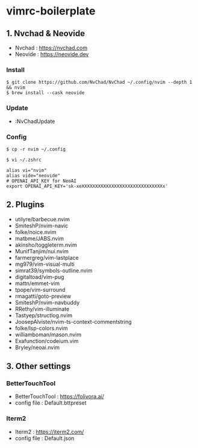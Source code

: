 # vimrc-boilerplate 

## 1. Nvchad & Neovide
- Nvchad : https://nvchad.com
- Neovide : https://neovide.dev

### Install
```shell
$ git clone https://github.com/NvChad/NvChad ~/.config/nvim --depth 1 && nvim
$ brew install --cask neovide
```

### Update
* :NvChadUpdate

### Config
```shell
$ cp -r nvim ~/.config
```

```shell
$ vi ~/.zshrc

alias vi="nvim"
alias vide="neovide"
# OPENAI_API_KEY for NeoAI
export OPENAI_API_KEY='sk-xeXXXXXXXXXXXXXXXXXXXXXXXXXXXXXXx'
```

## 2. Plugins 
- utilyre/barbecue.nvim
- SmiteshP/nvim-navic
- folke/noice.nvim
- matbme/JABS.nvim
- akinsho/toggleterm.nvim
- MunifTanjim/nui.nvim
- farmergreg/vim-lastplace
- mg979/vim-visual-multi   
- simrat39/symbols-outline.nvim
- digitaltoad/vim-pug      
- mattn/emmet-vim          
- tpope/vim-surround       
- rmagatti/goto-preview
- SmiteshP/nvim-navbuddy
- RRethy/vim-illuminate
- Tastyep/structlog.nvim
- JoosepAlviste/nvim-ts-context-commentstring
- folke/lsp-colors.nvim
- williamboman/mason.nvim
- Exafunction/codeium.vim
- Bryley/neoai.nvim


## 3. Other settings

### BetterTouchTool
- BetterTouchTool : https://folivora.ai/ 
- config file : Default.bttpreset

### Iterm2
- Iterm2 : https://iterm2.com/
- config file : Default.json
